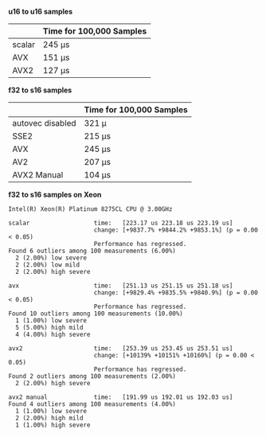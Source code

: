 **u16 to u16 samples**

|        | Time for 100,000 Samples |
|--------|--------------------------|
| scalar | 245 μs                   |
| AVX    | 151 μs                   |
| AVX2   | 127 μs                   |

**f32 to s16 samples**

|                  | Time for 100,000 Samples |
|------------------|--------------------------|
| autovec disabled | 321 μ                    |
| SSE2             | 215 μs                   |
| AVX              | 245 μs                   |
| AV2              | 207 μs                   |
| AVX2 Manual      | 104 μs                   |

**f32 to s16 samples on Xeon**
```
Intel(R) Xeon(R) Platinum 8275CL CPU @ 3.00GHz
```
```
scalar                  time:   [223.17 us 223.18 us 223.19 us]
                        change: [+9837.7% +9844.2% +9853.1%] (p = 0.00 < 0.05)
                        Performance has regressed.
Found 6 outliers among 100 measurements (6.00%)
  2 (2.00%) low severe
  2 (2.00%) low mild
  2 (2.00%) high severe

avx                     time:   [251.13 us 251.15 us 251.18 us]
                        change: [+9829.4% +9835.5% +9840.9%] (p = 0.00 < 0.05)
                        Performance has regressed.
Found 10 outliers among 100 measurements (10.00%)
  1 (1.00%) low severe
  5 (5.00%) high mild
  4 (4.00%) high severe

avx2                    time:   [253.39 us 253.45 us 253.51 us]
                        change: [+10139% +10151% +10160%] (p = 0.00 < 0.05)
                        Performance has regressed.
Found 2 outliers among 100 measurements (2.00%)
  2 (2.00%) high severe

avx2 manual             time:   [191.99 us 192.01 us 192.03 us]
Found 4 outliers among 100 measurements (4.00%)
  1 (1.00%) low severe
  2 (2.00%) high mild
  1 (1.00%) high severe
  ```